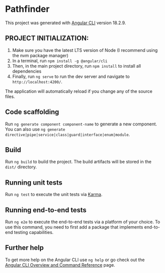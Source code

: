 # Pathfinder

This project was generated with [Angular CLI](https://github.com/angular/angular-cli) version 18.2.9.

## PROJECT INITIALIZATION:
1. Make sure you have the latest LTS version of Node (I recommend using the nvm package manager)
2. In a terminal, run `npm install -g @angular/cli`
3. Then, in the main project directory, run `npm install` to install all dependencies
3. Finally, run `ng serve` to run the dev server and navigate to `http://localhost:4200/`. 

The application will automatically reload if you change any of the source files.

## Code scaffolding

Run `ng generate component component-name` to generate a new component. You can also use `ng generate directive|pipe|service|class|guard|interface|enum|module`.

## Build

Run `ng build` to build the project. The build artifacts will be stored in the `dist/` directory.

## Running unit tests

Run `ng test` to execute the unit tests via [Karma](https://karma-runner.github.io).

## Running end-to-end tests

Run `ng e2e` to execute the end-to-end tests via a platform of your choice. To use this command, you need to first add a package that implements end-to-end testing capabilities.

## Further help

To get more help on the Angular CLI use `ng help` or go check out the [Angular CLI Overview and Command Reference](https://angular.dev/tools/cli) page.
